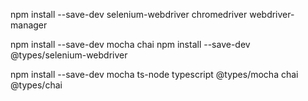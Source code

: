 npm install --save-dev selenium-webdriver chromedriver webdriver-manager

npm install --save-dev mocha chai
npm install --save-dev @types/selenium-webdriver

npm install --save-dev mocha ts-node typescript @types/mocha chai @types/chai


